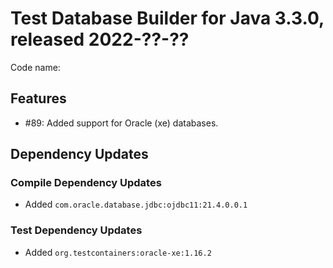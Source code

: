 # Test Database Builder for Java 3.3.0, released 2022-??-??

Code name:

## Features

* #89: Added support for Oracle (xe) databases.

## Dependency Updates

### Compile Dependency Updates

* Added `com.oracle.database.jdbc:ojdbc11:21.4.0.0.1`

### Test Dependency Updates

* Added `org.testcontainers:oracle-xe:1.16.2`
